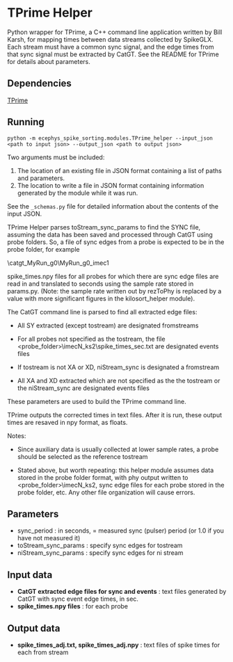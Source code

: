TPrime Helper
==============
Python wrapper for TPrime, a C++ command line application written by Bill Karsh, for mapping times between data streams collected by SpikeGLX. Each stream must have a common sync signal, and the edge times from that sync signal must be extracted by CatGT. See the README for TPrime for details about parameters.

Dependencies
------------
[TPrime](https://billkarsh.github.io/SpikeGLX/#tprime)

Running
-------
```
python -m ecephys_spike_sorting.modules.TPrime_helper --input_json <path to input json> --output_json <path to output json>
```
Two arguments must be included:
1. The location of an existing file in JSON format containing a list of paths and parameters.
2. The location to write a file in JSON format containing information generated by the module while it was run.

See the `_schemas.py` file for detailed information about the contents of the input JSON.

TPrime Helper parses toStream_sync_params to find the SYNC file, assuming the data has been saved and processed through CatGT using probe folders. So, a file of sync edges from a probe is expected to be in the probe folder, for example

\catgt_MyRun_g0\MyRun_g0_imec1

spike_times.npy files for all probes for which there are sync edge files are read in and translated to seconds using the sample rate stored in params.py. (Note: the sample rate written out by rezToPhy is replaced by a value with more significant figures in the kilosort_helper module).

The CatGT command line is parsed to find all extracted edge files:

- All SY extracted (except tostream) are designated fromstreams

- For all probes not specified as the tostream, the file <probe_folder>\imecN_ks2\spike_times_sec.txt are designated events files

- If tostream is not XA or XD, niStream_sync is designated a fromstream

- All XA and XD extracted which are not specified as the the tostream or the niStream_sync are designated events files

These parameters are used to build the TPrime command line.

TPrime outputs the corrected times in text files. After it is run, these output times are resaved in npy format, as floats.

Notes:
- Since auxiliary data is usually collected at lower sample rates, a probe should be selected as the reference tostream

- Stated above, but worth repeating: this helper module assumes data stored in the probe folder format, with phy output written to <probe_folder>\imecN_ks2, sync edge files for each probe stored in the probe folder, etc. Any other file organization will cause errors.

Parameters
----------
- sync_period : in seconds, = measured sync (pulser) period (or 1.0 if you have not measured it)
- toStream_sync_params : specify sync edges for tostream
- niStream_sync_params : specify sync edges for ni stream 

Input data
----------
- **CatGT extracted edge files for sync and events** : text files generated by CatGT with sync event edge times, in sec.
- **spike_times.npy files** : for each probe

Output data
-----------
- **spike_times_adj.txt, spike_times_adj.npy** : text files of spike times for each from stream
